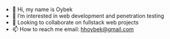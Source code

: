 - 👋 Hi, my name is Oybek
- 👀 I’m interested in web development and penetration testing
- 💞️ Looking to collaborate on fullstack web projects
- 📫 How to reach me email: hhoybek@gmail.com

<!---
oybek703/yoriqulov is a ✨ special ✨ repository because its `README.md` (this file) appears on your GitHub profile.
You can click the Preview link to take a look at your changes.
--->
